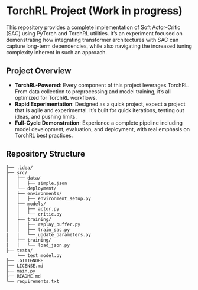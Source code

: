 # TorchRL Project (Work in progress) 
This repository provides a complete implementation of Soft Actor-Critic (SAC) using PyTorch and TorchRL utilities. It’s an experiment focused on demonstrating how integrating transformer architectures with SAC can capture long-term dependencies, while also navigating the increased tuning complexity inherent in such an approach.

## Project Overview

- **TorchRL-Powered**: Every component of this project leverages TorchRL. From data collection to preprocessing and model training, it’s all optimized for TorchRL workflows.
- **Rapid Experimentation**: Designed as a quick project, expect a project that is agile and experimental. It’s built for quick iterations, testing out ideas, and pushing limits.
- **Full-Cycle Demonstration**: Experience a complete pipeline including model development, evaluation, and deployment, with real emphasis on TorchRL best practices.

## Repository Structure

```plaintext
├── .idea/
├── src/
│   ├── data/
│   │   ├── simple.json 
│   └── deployment/   
│   ├── environments/
│   │   ├── environment_setup.py
│   ├── models/
│   │   ├── actor.py  
│   │   └── critic.py
│   ├── training/
│   │   ├── replay_buffer.py               
│   │   ├── train_sac.py
|   |   └── update_parameters.py
│   ├── training/
|   |   └── load_json.py
├── tests/
    └── test_model.py
├── .GITIGNORE
├── LICENSE.md
├── main.py
├── README.md
└── requirements.txt
